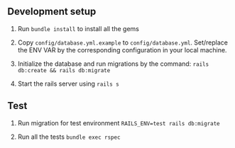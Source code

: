 ## Development setup

1. Run `bundle install` to install all the gems

2. Copy `config/database.yml.example` to `config/database.yml`. Set/replace the ENV VAR by the corresponding configuration in your local machine.

3. Initialize the database and run migrations by the command: `rails db:create && rails db:migrate`

4. Start the rails server using `rails s`

## Test

1. Run migration for test environment `RAILS_ENV=test rails db:migrate`

2. Run all the tests `bundle exec rspec`
